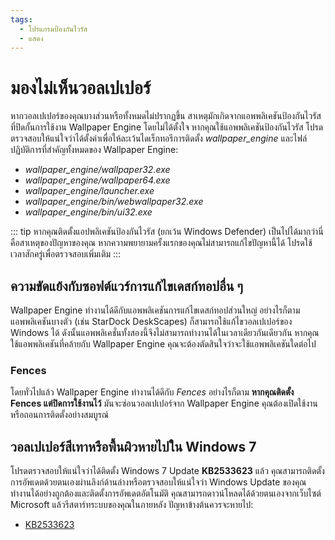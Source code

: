 ```yaml
---
tags:
  - โปรแกรมป้องกันไวรัส
  - แสดง
---
```


# มองไม่เห็นวอลเปเปอร์

หากวอลเปเปอร์ของคุณบางส่วนหรือทั้งหมดไม่ปรากฏขึ้น สาเหตุมักเกิดจากแอพพลิเคชันป้องกันไวรัสที่ปิดกั้นการใช้งาน Wallpaper Engine โดยไม่ได้ตั้งใจ หากคุณใช้แอพพลิเคชันป้องกันไวรัส โปรดตรวจสอบให้แน่ใจว่าได้ตั้งค่าเพื่อให้ละเว้นไดเร็กทอรีการติดตั้ง *wallpaper_engine* และไฟล์ปฏิบัติการที่สำคัญทั้งหมดของ Wallpaper Engine:

* *wallpaper_engine/wallpaper32.exe*
* *wallpaper_engine/wallpaper64.exe*
* *wallpaper_engine/launcher.exe*
* *wallpaper_engine/bin/webwallpaper32.exe*
* *wallpaper_engine/bin/ui32.exe*

::: tip
หากคุณติดตั้งแอปพลิเคชันป้องกันไวรัส (ยกเว้น Windows Defender) เป็นไปได้มากว่านี่คือสาเหตุของปัญหาของคุณ หากความพยายามครั้งแรกของคุณไม่สามารถแก้ไขปัญหานี้ได้ โปรดใช้เวลาสักครู่เพื่อตรวจสอบเพิ่มเติม
:::

## ความขัดแย้งกับซอฟต์แวร์การแก้ไขเดสก์ทอปอื่น ๆ

Wallpaper Engine ทำงานได้ดีกับแอพพลิเคชันการแก้ไขเดสก์ทอปส่วนใหญ่ อย่างไรก็ตาม แอพพลิเคชันบางตัว (เช่น StarDock DeskScapes) ก็สามารถใช้แก้ไขวอลเปเปอร์ของ Windows ได้ ดังนั้นแอพพลิเคชั่นทั้งสองนี้จึงไม่สามารถทำงานได้ในเวลาเดียวกันเดียวกัน หากคุณใช้แอพพลิเคชันที่คล้ายกับ Wallpaper Engine คุณจะต้องตัดสินใจว่าจะใช้แอพพลิเคชันใดต่อไป

### Fences

โดยทั่วไปแล้ว Wallpaper Engine ทำงานได้ดีกับ *Fences* อย่างไรก็ตาม **หากคุณติดตั้ง Fences แต่ปิดการใช้งานไว้** มันจะซ่อนวอลเปเปอร์จาก Wallpaper Engine คุณต้องเปิดใช้งานหรือถอนการติดตั้งอย่างสมบูรณ์

## วอลเปเปอร์สีเทาหรือพื้นผิวหายไปใน Windows 7

โปรดตรวจสอบให้แน่ใจว่าได้ติดตั้ง Windows 7 Update **KB2533623** แล้ว คุณสามารถติดตั้งการอัพเดตด้วยตนเองผ่านลิงก์ด้านล่างหรือตรวจสอบให้แน่ใจว่า Windows Update ของคุณทำงานได้อย่างถูกต้องและติดตั้งการอัพเดตอัตโนมัติ คุณสามารถดาวน์โหลดได้ด้วยตนเองจากเว็บไซต์ Microsoft แล้วรีสตาร์ทระบบของคุณในภายหลัง ปัญหาข้างต้นควรจะหายไป:

* [KB2533623](https://support.microsoft.com/en-us/help/2533623/microsoft-security-advisory-insecure-library-loading-could-allow-remot)